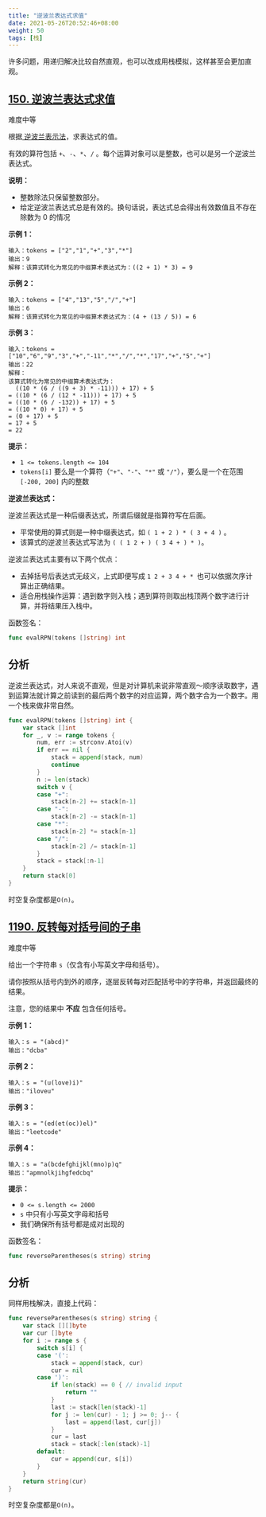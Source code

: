 ```yaml
---
title: "逆波兰表达式求值"
date: 2021-05-26T20:52:46+08:00
weight: 50
tags: [栈]
---
```


许多问题，用递归解决比较自然直观，也可以改成用栈模拟，这样甚至会更加直观。

## [150. 逆波兰表达式求值](https://leetcode-cn.com/problems/evaluate-reverse-polish-notation/)

难度中等

根据[ 逆波兰表示法](https://baike.baidu.com/item/逆波兰式/128437)，求表达式的值。

有效的算符包括 `+`、`-`、`*`、`/` 。每个运算对象可以是整数，也可以是另一个逆波兰表达式。

**说明：**

- 整数除法只保留整数部分。
- 给定逆波兰表达式总是有效的。换句话说，表达式总会得出有效数值且不存在除数为 0 的情况 

**示例 1：**

```
输入：tokens = ["2","1","+","3","*"]
输出：9
解释：该算式转化为常见的中缀算术表达式为：((2 + 1) * 3) = 9
```

**示例 2：**

```
输入：tokens = ["4","13","5","/","+"]
输出：6
解释：该算式转化为常见的中缀算术表达式为：(4 + (13 / 5)) = 6
```

**示例 3：**

```
输入：tokens = ["10","6","9","3","+","-11","*","/","*","17","+","5","+"]
输出：22
解释：
该算式转化为常见的中缀算术表达式为：
  ((10 * (6 / ((9 + 3) * -11))) + 17) + 5
= ((10 * (6 / (12 * -11))) + 17) + 5
= ((10 * (6 / -132)) + 17) + 5
= ((10 * 0) + 17) + 5
= (0 + 17) + 5
= 17 + 5
= 22
```

**提示：**

- `1 <= tokens.length <= 104`
- `tokens[i]` 要么是一个算符（`"+"`、`"-"`、`"*"` 或 `"/"`），要么是一个在范围 `[-200, 200]` 内的整数

**逆波兰表达式：**

逆波兰表达式是一种后缀表达式，所谓后缀就是指算符写在后面。

- 平常使用的算式则是一种中缀表达式，如 `( 1 + 2 ) * ( 3 + 4 )` 。
- 该算式的逆波兰表达式写法为 `( ( 1 2 + ) ( 3 4 + ) * )`。

逆波兰表达式主要有以下两个优点：

- 去掉括号后表达式无歧义，上式即便写成 `1 2 + 3 4 + * `也可以依据次序计算出正确结果。
- 适合用栈操作运算：遇到数字则入栈；遇到算符则取出栈顶两个数字进行计算，并将结果压入栈中。

函数签名：

```go
func evalRPN(tokens []string) int
```

## 分析

逆波兰表达式，对人来说不直观，但是对计算机来说非常直观～顺序读取数字，遇到运算法就计算之前读到的最后两个数字的对应运算，两个数字合为一个数字。用一个栈来做非常自然。

```go
func evalRPN(tokens []string) int {
    var stack []int
    for _, v := range tokens {
        num, err := strconv.Atoi(v)
        if err == nil {
            stack = append(stack, num)
            continue
        }
        n := len(stack)
        switch v {
        case "+":
            stack[n-2] += stack[n-1]
        case "-":
            stack[n-2] -= stack[n-1]
        case "*":
            stack[n-2] *= stack[n-1]
        case "/":
            stack[n-2] /= stack[n-1]
        }
        stack = stack[:n-1]
    }
    return stack[0]    
}
```

时空复杂度都是`O(n)`。

## [1190. 反转每对括号间的子串](https://leetcode-cn.com/problems/reverse-substrings-between-each-pair-of-parentheses/)

难度中等

给出一个字符串 `s`（仅含有小写英文字母和括号）。

请你按照从括号内到外的顺序，逐层反转每对匹配括号中的字符串，并返回最终的结果。

注意，您的结果中 **不应** 包含任何括号。

**示例 1：**

```
输入：s = "(abcd)"
输出："dcba"
```

**示例 2：**

```
输入：s = "(u(love)i)"
输出："iloveu"
```

**示例 3：**

```
输入：s = "(ed(et(oc))el)"
输出："leetcode"
```

**示例 4：**

```
输入：s = "a(bcdefghijkl(mno)p)q"
输出："apmnolkjihgfedcbq"
```

**提示：**

- `0 <= s.length <= 2000`
- `s` 中只有小写英文字母和括号
- 我们确保所有括号都是成对出现的

函数签名：

```go
func reverseParentheses(s string) string
```

## 分析

同样用栈解决，直接上代码：

```go
func reverseParentheses(s string) string {
	var stack [][]byte
	var cur []byte
	for i := range s {
		switch s[i] {
		case '(':
			stack = append(stack, cur)
			cur = nil
		case ')':
			if len(stack) == 0 { // invalid input
				return ""
			}
			last := stack[len(stack)-1]
			for j := len(cur) - 1; j >= 0; j-- {
				last = append(last, cur[j])
			}
			cur = last
			stack = stack[:len(stack)-1]
		default:
			cur = append(cur, s[i])
		}
	}
	return string(cur)
}
```

时空复杂度都是`O(n)`。